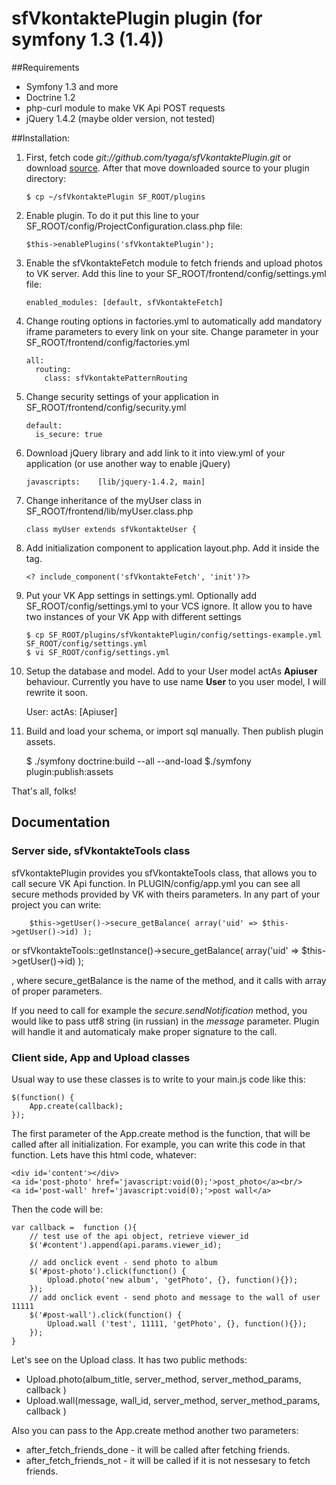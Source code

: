 # sfVkontaktePlugin plugin (for symfony 1.3 (1.4))

##Requirements

*   Symfony 1.3 and more
*   Doctrine 1.2
*   php-curl module to make VK Api POST requests
*   jQuery 1.4.2 (maybe older version, not tested)

##Installation:

1.  First, fetch code *git://github.com/tyaga/sfVkontaktePlugin.git* or download [source](http://github.com/tyaga/sfVkontaktePlugin/downloads). After that move downloaded source to your plugin directory:

		$ cp ~/sfVkontaktePlugin SF_ROOT/plugins

2.  Enable plugin. To do it put this line to your SF_ROOT/config/ProjectConfiguration.class.php file:

		$this->enablePlugins('sfVkontaktePlugin');

3.  Enable the sfVkontakteFetch module to fetch friends and upload photos to VK server. Add this line to your SF_ROOT/frontend/config/settings.yml file:

		enabled_modules: [default, sfVkontakteFetch]

4.  Change routing options in factories.yml to automatically add mandatory iframe parameters to every link on your site. Change parameter in your SF_ROOT/frontend/config/factories.yml

		all:
		  routing:
		    class: sfVkontaktePatternRouting

5.  Change security settings of your application in SF_ROOT/frontend/config/security.yml

		default:
		  is_secure: true

6.  Download jQuery library and add link to it into view.yml of your application (or use another way to enable jQuery)

		javascripts:    [lib/jquery-1.4.2, main]

7.  Change inheritance of the myUser class in SF_ROOT/frontend/lib/myUser.class.php

		class myUser extends sfVkontakteUser {

8.  Add initialization component to application layout.php. Add it inside the <body> tag.

		<? include_component('sfVkontakteFetch', 'init')?>

9.  Put your VK App settings in settings.yml. Optionally add SF_ROOT/config/settings.yml to your VCS ignore. It allow you to have two instances of your VK App with different settings

		$ cp SF_ROOT/plugins/sfVkontaktePlugin/config/settings-example.yml SF_ROOT/config/settings.yml
		$ vi SF_ROOT/config/settings.yml

10.  Setup the database and model. Add to your User model actAs **Apiuser** behaviour. Currently you have to use name **User** to you user model, I will rewrite it soon.  

		User:
		  actAs: [Apiuser]

11.  Build and load your schema, or import sql manually. Then publish plugin assets.

		$ ./symfony doctrine:build --all --and-load
		$./symfony plugin:publish:assets

That's all, folks!

## Documentation

### Server side, sfVkontakteTools class

sfVkontaktePlugin provides you sfVkontakteTools class, that allows you to call secure VK Api function.
In PLUGIN/config/app.yml you can see all secure methods provided by VK with theirs parameters. In any part of your project you can write:

		$this->getUser()->secure_getBalance( array('uid' => $this->getUser()->id) );

or
		sfVkontakteTools::getInstance()->secure_getBalance( array('uid' => $this->getUser()->id) );

, where secure_getBalance is the name of the method, and it calls with array of proper parameters.

If you need to call for example the *secure.sendNotification* method, you would like to pass utf8 string (in russian) in the *message* parameter. Plugin will handle it and automaticaly make proper signature to the call.

### Client side, App and Upload classes

Usual way to use these classes is to write to your main.js code like this:

	$(function() {
		App.create(callback);
	});

The first parameter of the App.create method is the function, that will be called after all initialization. For example, you can write this code in that function. Lets have this html code, whatever:

	<div id='content'></div>
	<a id='post-photo' href='javascript:void(0);'>post_photo</a><br/>
	<a id='post-wall' href='javascript:void(0);'>post wall</a>

Then the code will be:

	var callback =  function (){
		// test use of the api object, retrieve viewer_id
		$('#content').append(api.params.viewer_id);

		// add onclick event - send photo to album
		$('#post-photo').click(function() {
			Upload.photo('new album', 'getPhoto', {}, function(){});
		});
		// add onclick event - send photo and message to the wall of user 11111
		$('#post-wall').click(function() {
			Upload.wall ('test', 11111, 'getPhoto', {}, function(){});
		});
	}

Let's see on the Upload class. It has two public methods:

*  Upload.photo(album_title, server_method, server_method_params, callback )
*  Upload.wall(message, wall_id, server_method, server_method_params, callback )

Also you can pass to the App.create method another two parameters:

*  after_fetch_friends_done - it will be called after fetching friends.
*  after_fetch_friends_not - it will be called if it is not nessesary to fetch friends.

